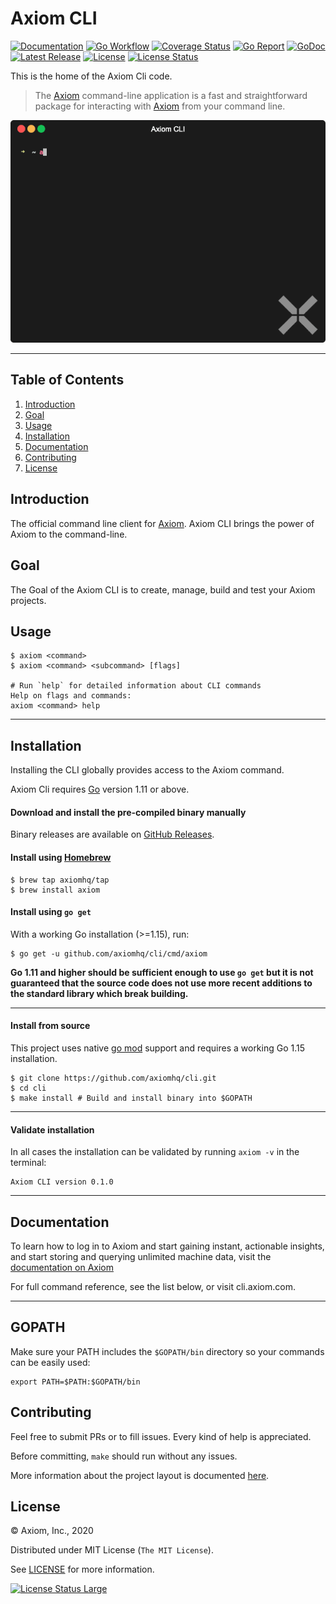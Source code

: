 # Axiom CLI

[![Documentation][docs_badge]][docs]
[![Go Workflow][go_workflow_badge]][go_workflow]
[![Coverage Status][coverage_badge]][coverage]
[![Go Report][report_badge]][report]
[![GoDoc][godoc_badge]][godoc]
[![Latest Release][release_badge]][release]
[![License][license_badge]][license]
[![License Status][license_status_badge]][license_status]

This is the home of the Axiom Cli code.

> The [Axiom][1] command-line application is a fast and straightforward package for interacting with [Axiom](https://axiom.co) from your command line. 

  [1]: https://axiom.co

<p align="center"><img src=".github/img/demo.gif?raw=true"/></p>

---

## Table of Contents

1. [Introduction](#introduction)
1. [Goal](#Goal)
1. [Usage](#usage)
1. [Installation](#installation)
1. [Documentation](#documentation)
1. [Contributing](#contributing)
1. [License](#license)

## Introduction

The official command line client for [Axiom](https://www.axiom.co/). Axiom CLI brings the power of Axiom to the command-line. 

## Goal
The Goal of the Axiom CLI is to create, manage, build and test your Axiom projects. 


## Usage

```shell
$ axiom <command> 
$ axiom <command> <subcommand> [flags]

# Run `help` for detailed information about CLI commands
Help on flags and commands:
axiom <command> help
```
------------

## Installation

Installing the CLI globally provides access to the Axiom command.

Axiom Cli requires [Go](https://golang.org/dl/) version 1.11 or above. 

#### Download and install the pre-compiled binary manually

Binary releases are available on [GitHub Releases][2].

  [2]: https://github.com/axiomhq/cli/releases/latest

#### Install using [Homebrew](https://brew.sh)

```shell
$ brew tap axiomhq/tap
$ brew install axiom
```
#### Install using `go get`

With a working Go installation (>=1.15), run:

```shell
$ go get -u github.com/axiomhq/cli/cmd/axiom
```
**Go 1.11 and higher should be sufficient enough to use `go get` but it is not 
guaranteed that the source code does not use more recent additions to the
standard library which break building.**

-----------------

#### Install from source

This project uses native [go mod](https://golang.org/cmd/go/#hdr-Module_maintenance) support and requires a working Go 1.15
installation.

```shell
$ git clone https://github.com/axiomhq/cli.git
$ cd cli
$ make install # Build and install binary into $GOPATH
```
---------------

#### Validate installation

In all cases the installation can be validated by running `axiom -v` in the
terminal:

```shell
Axiom CLI version 0.1.0
```
----------------------

## Documentation

To learn how to log in to Axiom and start gaining instant, actionable insights, and start storing and querying unlimited machine data, visit the [documentation on Axiom](https://docs.axiom.co/)

For full command reference, see the list below, or visit cli.axiom.com. 

------------------------

## GOPATH

Make sure your PATH includes the `$GOPATH/bin` directory so your commands can be easily used:

```shell
export PATH=$PATH:$GOPATH/bin
```
## Contributing

Feel free to submit PRs or to fill issues. Every kind of help is appreciated.

Before committing, `make` should run without any issues.

More information about the project layout is documented
[here](.github/project_layout.md).

## License

&copy; Axiom, Inc., 2020

Distributed under MIT License (`The MIT License`).

See [LICENSE](LICENSE) for more information.

[![License Status Large][license_status_large_badge]][license_status_large]

<!-- Badges -->

[docs]: https://docs.axiom.co/cli
[docs_badge]: https://img.shields.io/badge/docs-reference-blue.svg?style=flat-square
[go_workflow]: https://github.com/axiomhq/cli/actions?query=workflow%3Ago
[go_workflow_badge]: https://img.shields.io/github/workflow/status/axiomhq/cli/go?style=flat-square
[coverage]: https://codecov.io/gh/axiomhq/cli
[coverage_badge]: https://img.shields.io/codecov/c/github/axiomhq/cli.svg?style=flat-square
[report]: https://goreportcard.com/report/github.com/axiomhq/cli
[report_badge]: https://goreportcard.com/badge/github.com/axiomhq/cli?style=flat-square
[godoc]: https://github.com/axiomhq/cli
[godoc_badge]: https://img.shields.io/badge/godoc-reference-blue.svg?style=flat-square
[release]: https://github.com/axiomhq/cli/releases/latest
[release_badge]: https://img.shields.io/github/release/axiomhq/cli.svg?style=flat-square
[license]: https://opensource.org/licenses/MIT
[license_badge]: https://img.shields.io/github/license/axiomhq/cli.svg?color=blue&style=flat-square
[license_status]: https://app.fossa.com/projects/git%2Bgithub.com%2Faxiomhq%2Fcli?ref=badge_shield
[license_status_badge]: https://app.fossa.com/api/projects/git%2Bgithub.com%2Faxiomhq%2Fcli.svg
[license_status_large]: https://app.fossa.com/projects/git%2Bgithub.com%2Faxiomhq%2Fcli?ref=badge_large
[license_status_large_badge]: https://app.fossa.com/api/projects/git%2Bgithub.com%2Faxiomhq%2Fcli.svg?type=large
